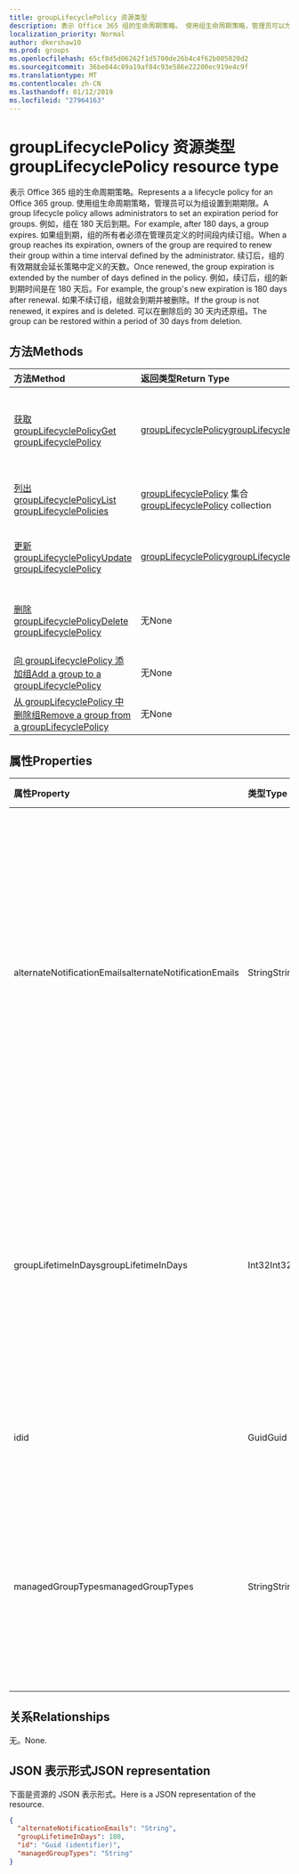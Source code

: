 ```yaml
---
title: groupLifecyclePolicy 资源类型
description: 表示 Office 365 组的生命周期策略。 使用组生命周期策略，管理员可以为组设置到期期限。 例如，组在 180 天后到期。 如果组到期，组的所有者必须在管理员定义的时间段内续订组。 续订后，组的有效期就会延长策略中定义的天数。 例如，续订后，组的新到期时间是在 180 天后。 如果不续订组，组就会到期并被删除。 可以在删除后的 30 天内还原组。
localization_priority: Normal
author: dkershaw10
ms.prod: groups
ms.openlocfilehash: 65cf8d5d06262f1d5700de26b4c4f62b005020d2
ms.sourcegitcommit: 36be044c89a19af84c93e586e22200ec919e4c9f
ms.translationtype: MT
ms.contentlocale: zh-CN
ms.lasthandoff: 01/12/2019
ms.locfileid: "27964163"
---
```

# <a name="grouplifecyclepolicy-resource-type"></a><span data-ttu-id="e6a62-110">groupLifecyclePolicy 资源类型</span><span class="sxs-lookup"><span data-stu-id="e6a62-110">groupLifecyclePolicy resource type</span></span>

<span data-ttu-id="e6a62-111">表示 Office 365 组的生命周期策略。</span><span class="sxs-lookup"><span data-stu-id="e6a62-111">Represents a a lifecycle policy for an Office 365 group.</span></span> <span data-ttu-id="e6a62-112">使用组生命周期策略，管理员可以为组设置到期期限。</span><span class="sxs-lookup"><span data-stu-id="e6a62-112">A group lifecycle policy allows administrators to set an expiration period for groups.</span></span> <span data-ttu-id="e6a62-113">例如，组在 180 天后到期。</span><span class="sxs-lookup"><span data-stu-id="e6a62-113">For example, after 180 days, a group expires.</span></span> <span data-ttu-id="e6a62-114">如果组到期，组的所有者必须在管理员定义的时间段内续订组。</span><span class="sxs-lookup"><span data-stu-id="e6a62-114">When a group reaches its expiration, owners of the group are required to renew their group within a time interval defined by the administrator.</span></span> <span data-ttu-id="e6a62-115">续订后，组的有效期就会延长策略中定义的天数。</span><span class="sxs-lookup"><span data-stu-id="e6a62-115">Once renewed, the group expiration is extended by the number of days defined in the policy.</span></span> <span data-ttu-id="e6a62-116">例如，续订后，组的新到期时间是在 180 天后。</span><span class="sxs-lookup"><span data-stu-id="e6a62-116">For example, the group's new expiration is 180 days after renewal.</span></span> <span data-ttu-id="e6a62-117">如果不续订组，组就会到期并被删除。</span><span class="sxs-lookup"><span data-stu-id="e6a62-117">If the group is not renewed, it expires and is deleted.</span></span> <span data-ttu-id="e6a62-118">可以在删除后的 30 天内还原组。</span><span class="sxs-lookup"><span data-stu-id="e6a62-118">The group can be restored within a period of 30 days from deletion.</span></span>

## <a name="methods"></a><span data-ttu-id="e6a62-119">方法</span><span class="sxs-lookup"><span data-stu-id="e6a62-119">Methods</span></span>

| <span data-ttu-id="e6a62-120">方法</span><span class="sxs-lookup"><span data-stu-id="e6a62-120">Method</span></span> | <span data-ttu-id="e6a62-121">返回类型</span><span class="sxs-lookup"><span data-stu-id="e6a62-121">Return Type</span></span> | <span data-ttu-id="e6a62-122">说明</span><span class="sxs-lookup"><span data-stu-id="e6a62-122">Description</span></span> |
|:---------------|:--------|:----------|
|[<span data-ttu-id="e6a62-123">获取 groupLifecyclePolicy</span><span class="sxs-lookup"><span data-stu-id="e6a62-123">Get groupLifecyclePolicy</span></span>](../api/grouplifecyclepolicy-get.md) | [<span data-ttu-id="e6a62-124">groupLifecyclePolicy</span><span class="sxs-lookup"><span data-stu-id="e6a62-124">groupLifecyclePolicy</span></span>](grouplifecyclepolicy.md) |<span data-ttu-id="e6a62-125">读取 groupLifecyclePolicy 对象的属性和关系。</span><span class="sxs-lookup"><span data-stu-id="e6a62-125">Read properties and relationships of a groupLifecyclePolicy object.</span></span>|
|[<span data-ttu-id="e6a62-126">列出 groupLifecyclePolicy</span><span class="sxs-lookup"><span data-stu-id="e6a62-126">List groupLifecyclePolicies</span></span>](../api/grouplifecyclepolicy-list.md) | <span data-ttu-id="e6a62-127">[groupLifecyclePolicy](grouplifecyclepolicy.md) 集合</span><span class="sxs-lookup"><span data-stu-id="e6a62-127">[groupLifecyclePolicy](grouplifecyclepolicy.md) collection</span></span> | <span data-ttu-id="e6a62-128">列出所有 groupLifecyclePolicy。</span><span class="sxs-lookup"><span data-stu-id="e6a62-128">List all the groupLifecyclePolicies.</span></span> |
|[<span data-ttu-id="e6a62-129">更新 groupLifecyclePolicy</span><span class="sxs-lookup"><span data-stu-id="e6a62-129">Update groupLifecyclePolicy</span></span>](../api/grouplifecyclepolicy-update.md) | [<span data-ttu-id="e6a62-130">groupLifecyclePolicy</span><span class="sxs-lookup"><span data-stu-id="e6a62-130">groupLifecyclePolicy</span></span>](grouplifecyclepolicy.md) | <span data-ttu-id="e6a62-131">更新 groupLifecyclePolicy 对象。</span><span class="sxs-lookup"><span data-stu-id="e6a62-131">Update a groupLifecyclePolicy object.</span></span> |
|[<span data-ttu-id="e6a62-132">删除 groupLifecyclePolicy</span><span class="sxs-lookup"><span data-stu-id="e6a62-132">Delete groupLifecyclePolicy</span></span>](../api/grouplifecyclepolicy-delete.md) | <span data-ttu-id="e6a62-133">无</span><span class="sxs-lookup"><span data-stu-id="e6a62-133">None</span></span> | <span data-ttu-id="e6a62-134">删除 groupLifecyclePolicy 对象。</span><span class="sxs-lookup"><span data-stu-id="e6a62-134">Delete a groupLifecyclePolicy object.</span></span> |
|[<span data-ttu-id="e6a62-135">向 groupLifecyclePolicy 添加组</span><span class="sxs-lookup"><span data-stu-id="e6a62-135">Add a group to a groupLifecyclePolicy</span></span>](../api/grouplifecyclepolicy-addgroup.md)|<span data-ttu-id="e6a62-136">无</span><span class="sxs-lookup"><span data-stu-id="e6a62-136">None</span></span>| <span data-ttu-id="e6a62-137">向生命周期策略添加组</span><span class="sxs-lookup"><span data-stu-id="e6a62-137">Add a group to a lifecycle policy</span></span> |
|[<span data-ttu-id="e6a62-138">从 groupLifecyclePolicy 中删除组</span><span class="sxs-lookup"><span data-stu-id="e6a62-138">Remove a group from a groupLifecyclePolicy</span></span>](../api/grouplifecyclepolicy-removegroup.md)|<span data-ttu-id="e6a62-139">无</span><span class="sxs-lookup"><span data-stu-id="e6a62-139">None</span></span>| <span data-ttu-id="e6a62-140">从生命周期策略中删除组</span><span class="sxs-lookup"><span data-stu-id="e6a62-140">Remove a group to a lifecycle policy.</span></span> |

## <a name="properties"></a><span data-ttu-id="e6a62-141">属性</span><span class="sxs-lookup"><span data-stu-id="e6a62-141">Properties</span></span>

| <span data-ttu-id="e6a62-142">属性</span><span class="sxs-lookup"><span data-stu-id="e6a62-142">Property</span></span> | <span data-ttu-id="e6a62-143">类型</span><span class="sxs-lookup"><span data-stu-id="e6a62-143">Type</span></span> | <span data-ttu-id="e6a62-144">说明</span><span class="sxs-lookup"><span data-stu-id="e6a62-144">Description</span></span> |
|:---------------|:--------|:----------|
|<span data-ttu-id="e6a62-145">alternateNotificationEmails</span><span class="sxs-lookup"><span data-stu-id="e6a62-145">alternateNotificationEmails</span></span>|<span data-ttu-id="e6a62-146">String</span><span class="sxs-lookup"><span data-stu-id="e6a62-146">String</span></span>| <span data-ttu-id="e6a62-147">针对没有所有者的组向其发送通知的电子邮件地址列表。</span><span class="sxs-lookup"><span data-stu-id="e6a62-147">List of email address to send notifications for groups without owners.</span></span> <span data-ttu-id="e6a62-148">可以用分号隔开电子邮件地址，从而定义多个电子邮件地址。</span><span class="sxs-lookup"><span data-stu-id="e6a62-148">Multiple email address can be defined by separating email address with a semicolon.</span></span> |
|<span data-ttu-id="e6a62-149">groupLifetimeInDays</span><span class="sxs-lookup"><span data-stu-id="e6a62-149">groupLifetimeInDays</span></span>|<span data-ttu-id="e6a62-150">Int32</span><span class="sxs-lookup"><span data-stu-id="e6a62-150">Int32</span></span>| <span data-ttu-id="e6a62-151">还剩多少天组就到期且需要续订。</span><span class="sxs-lookup"><span data-stu-id="e6a62-151">Number of days before a group expires and needs to be renewed.</span></span> <span data-ttu-id="e6a62-152">续订后，组的有效期就会延长定义的天数。</span><span class="sxs-lookup"><span data-stu-id="e6a62-152">Once renewed, the group expiration is extended by the number of days defined.</span></span> |
|<span data-ttu-id="e6a62-153">id</span><span class="sxs-lookup"><span data-stu-id="e6a62-153">id</span></span>|<span data-ttu-id="e6a62-154">Guid</span><span class="sxs-lookup"><span data-stu-id="e6a62-154">Guid</span></span>| <span data-ttu-id="e6a62-155">策略的唯一标识符。</span><span class="sxs-lookup"><span data-stu-id="e6a62-155">A unique identifier for a policy.</span></span> <span data-ttu-id="e6a62-156">只读。</span><span class="sxs-lookup"><span data-stu-id="e6a62-156">Read-only.</span></span>|
|<span data-ttu-id="e6a62-157">managedGroupTypes</span><span class="sxs-lookup"><span data-stu-id="e6a62-157">managedGroupTypes</span></span>|<span data-ttu-id="e6a62-158">String</span><span class="sxs-lookup"><span data-stu-id="e6a62-158">String</span></span>| <span data-ttu-id="e6a62-159">到期策略适用的组类型。</span><span class="sxs-lookup"><span data-stu-id="e6a62-159">The group type for which the expiration policy applies.</span></span> <span data-ttu-id="e6a62-160">可取值为 **All**、**Selected** 或 **None**。</span><span class="sxs-lookup"><span data-stu-id="e6a62-160">Possible values are **All**, **Selected** or **None**.</span></span> |

## <a name="relationships"></a><span data-ttu-id="e6a62-161">关系</span><span class="sxs-lookup"><span data-stu-id="e6a62-161">Relationships</span></span>

<span data-ttu-id="e6a62-162">无。</span><span class="sxs-lookup"><span data-stu-id="e6a62-162">None.</span></span>

## <a name="json-representation"></a><span data-ttu-id="e6a62-163">JSON 表示形式</span><span class="sxs-lookup"><span data-stu-id="e6a62-163">JSON representation</span></span>

<span data-ttu-id="e6a62-164">下面是资源的 JSON 表示形式。</span><span class="sxs-lookup"><span data-stu-id="e6a62-164">Here is a JSON representation of the resource.</span></span>

<!--{
  "blockType": "resource",
  "optionalProperties": [],
  "keyProperty": "id",
  "baseType": "microsoft.graph.entity",
  "@odata.type": "microsoft.graph.groupLifecyclePolicy"
}-->

```json
{
  "alternateNotificationEmails": "String",
  "groupLifetimeInDays": 180,
  "id": "Guid (identifier)",
  "managedGroupTypes": "String"
}

```

<!-- uuid: 8fcb5dbc-d5aa-4681-8e31-b001d5168d79
2015-10-25 14:57:30 UTC -->
<!-- {
  "type": "#page.annotation",
  "description": "groupLifecyclePolicy resource",
  "keywords": "",
  "section": "documentation",
  "tocPath": ""
}-->
